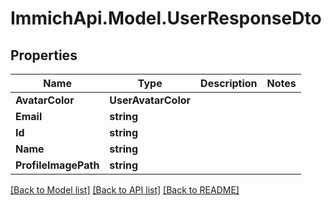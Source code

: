 # ImmichApi.Model.UserResponseDto

## Properties

Name | Type | Description | Notes
------------ | ------------- | ------------- | -------------
**AvatarColor** | **UserAvatarColor** |  | 
**Email** | **string** |  | 
**Id** | **string** |  | 
**Name** | **string** |  | 
**ProfileImagePath** | **string** |  | 

[[Back to Model list]](../README.md#documentation-for-models) [[Back to API list]](../README.md#documentation-for-api-endpoints) [[Back to README]](../README.md)

